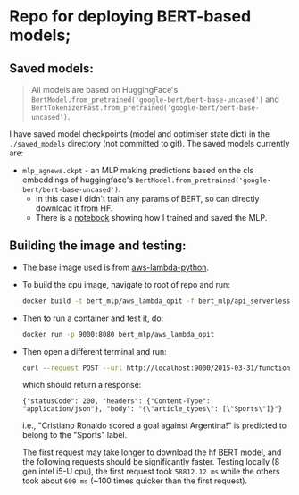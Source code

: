 # Repo for deploying BERT-based models;

## Saved models:

> All models are based on HuggingFace's `BertModel.from_pretrained('google-bert/bert-base-uncased')` and `BertTokenizerFast.from_pretrained('google-bert/bert-base-uncased')`.

I have saved model checkpoints (model and optimiser state dict) in the `./saved_models` directory (not committed to git). The saved models currently are:

* `mlp_agnews.ckpt` - an MLP making predictions based on the cls embeddings of huggingface's `BertModel.from_pretrained('google-bert/bert-base-uncased')`. 
    * In this case I didn't train any params of BERT, so can directly download it from HF. 
    * There is a <a href="./bert_mlp/BERT_MLP_AGNEWS.ipynb">notebook</a> showing how I trained and saved the MLP.

## Building the image and testing:
* The base image used is from <a href="https://hub.docker.com/r/amazon/aws-lambda-python">aws-lambda-python</a>.
* To build the cpu image, navigate to root of repo and run:

    ```bash
    docker build -t bert_mlp/aws_lambda_opit -f bert_mlp/api_serverless/Dockerfile .
    ```

* Then to run a container and test it, do:

    ```bash
    docker run -p 9000:8080 bert_mlp/aws_lambda_opit
    ```

* Then open a different terminal and run:

    ```bash
    curl --request POST --url http://localhost:9000/2015-03-31/functions/function/invocations --header 'Content-Type: application/json' --data '{"body": "{\"context\": \"Cristiano Ronaldo scored a goal against Argentina!\"}"}'
    ```

    which should return a response:

    ```
    {"statusCode": 200, "headers": {"Content-Type": "application/json"}, "body": "{\"article_types\": [\"Sports\"]}"}
    ```

    i.e., "Cristiano Ronaldo scored a goal against Argentina!" is predicted to belong to the "Sports" label.

    The first request may take longer to download the hf BERT model, 
    and the following requests should be significantly faster. Testing locally (8 gen intel i5-U cpu), the first request took `58812.12 ms` while the others took about `600 ms` (~100 times quicker than the first request).